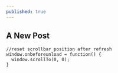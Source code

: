 ```yaml
---
published: true
---
```

## A New Post


```
//reset scrollbar position after refresh
window.onbeforeunload = function() {
  window.scrollTo(0, 0);
}
```
